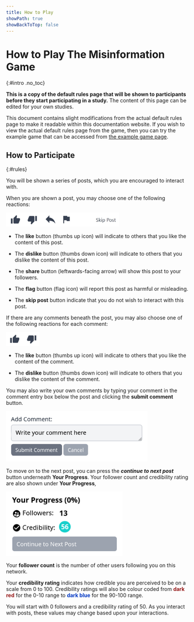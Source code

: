 ```yaml
---
title: How to Play
showPath: true
showBackToTop: false
---
```


# How to Play The Misinformation Game
{:#intro .no_toc}

**This is a copy of the default rules page that will be shown to
participants before they start participating in a study.**
The content of this page can be edited for your own studies.

This document contains slight modifications from the actual default rules page
to make it readable within this documentation website. If you wish to view the actual
default rules page from the game, then you can try the example game
that can be accessed from [the example game page](/link/ExampleGame).



## How to Participate
{:#rules}

You will be shown a series of posts, which you are encouraged to interact with.

When you are shown a post, you may choose one of the following reactions:

<img class="h2p-img"
     src="screenshots/post-reaction-options.png"
     alt="Options available to react to posts"
     style="height: 2.4rem"
     height="113" />

- The **like** button (thumbs up icon) will indicate to others that you like the content
  of this post.

- The **dislike** button (thumbs down icon) will indicate to others that you dislike the
  content of this post.

- The **share** button (leftwards-facing arrow) will show this post to your followers.

- The **flag** button (flag icon) will report this post as harmful or misleading.

- The **skip post** button indicate that you do not wish to interact with this post.

If there are any comments beneath the post, you may also choose one of the following reactions for each comment:

<img class="h2p-img"
     src="screenshots/comment-reaction-options.png"
     alt="Options available to react to comments"
     style="height: 2.4rem"
     height="113" />

- The **like** button (thumbs up icon) will indicate to others that you like the content
  of the comment.

- The **dislike** button (thumbs down icon) will indicate to others that you dislike the
  content of the comment.

You may also write your own comments by typing your comment in the comment entry box
below the post and clicking the **submit comment** button.

<img class="h2p-img"
     src="screenshots/disabled-comment-box.png"
     alt="Disabled example of the comment entry box"
     style="height: 8.65rem"
     height="173" />


To move on to the next post, you can press the **_continue to next post_** button underneath
**Your Progress**. Your follower count and credibility rating are also shown under **Your Progress**,

<img class="h2p-img"
     src="screenshots/disabled-progress-box.png"
     alt="Disabled example of the progress box"
     style="height: 11rem"
     height="220" />

Your **follower count** is the number of other users following you on this network.

Your **credibility rating** indicates how credible you are perceived to be on a scale
from 0 to 100. Credibility ratings will also be colour coded from
<span style="font-weight: bold;color: rgba(150, 24, 24, 1)">dark red</span>
for the 0-10 range to
<span style="font-weight: bold;color: rgba(0, 55, 195, 1)">dark blue</span>
for the 90-100 range.


You will start with 0 followers and a credibility rating of 50. As you interact with posts,
these values may change based upon your interactions.
